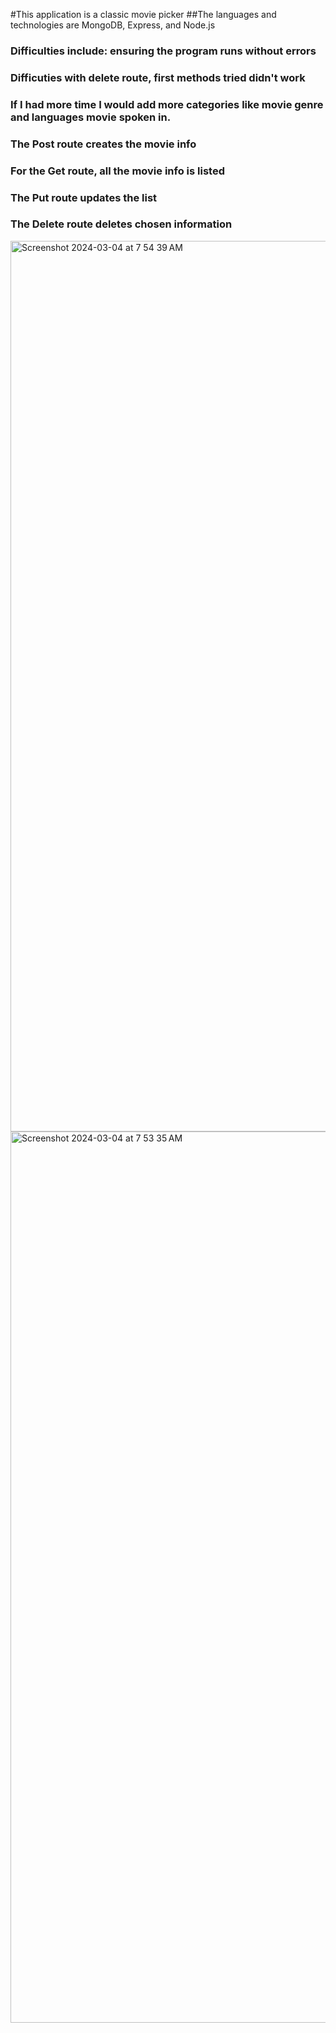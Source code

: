 #This application is a classic movie picker
##The languages and technologies are MongoDB, Express, and Node.js
### Difficulties include: ensuring the program runs without errors
### Difficuties with delete route, first methods tried didn't work
### If I had more time I would add more categories like movie genre and languages movie spoken in. 
### The Post route creates the movie info 
### For the Get route, all the movie info is listed
### The Put route updates the list
### The Delete route deletes chosen information
<img width="1425" alt="Screenshot 2024-03-04 at 7 54 39 AM" src="https://github.com/gee4star/SBA319/assets/151780860/bd8f3a6b-446b-4897-839d-2f45e4523d6f">

<img width="1426" alt="Screenshot 2024-03-04 at 7 53 35 AM" src="https://github.com/gee4star/SBA319/assets/151780860/44f156ad-861d-4537-92dd-2ecf568d7207">
